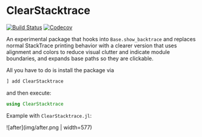 # ClearStacktrace

[![Build Status](https://travis-ci.com/jkrumbiegel/ClearStacktrace.jl.svg?branch=master)](https://travis-ci.com/jkrumbiegel/ClearStacktrace.jl)
[![Codecov](https://codecov.io/gh/jkrumbiegel/ClearStacktrace.jl/branch/master/graph/badge.svg)](https://codecov.io/gh/jkrumbiegel/ClearStacktrace.jl)

An experimental package that hooks into `Base.show_backtrace` and replaces normal StackTrace printing behavior with a clearer version that uses alignment and colors to reduce visual clutter and indicate module boundaries, and expands base paths so they are clickable.

All you have to do is install the package via

```julia
] add ClearStacktrace
```

and then execute:
```julia
using ClearStacktrace
```

Example with `ClearStacktrace.jl`:

![after](img/after.png | width=577)

